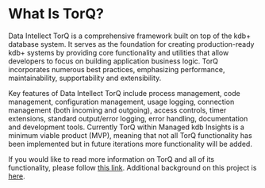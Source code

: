 What Is TorQ?
===============

Data Intellect TorQ is a comprehensive framework built on top of the kdb+ database system. It serves as the foundation for creating production-ready kdb+ systems by providing core functionality and utilities that allow developers to focus on building application business logic. TorQ incorporates numerous best practices, emphasizing performance, maintainability, supportability and extensibility.

Key features of Data Intellect TorQ include process management, code management, configuration management, usage logging, connection management (both incoming and outgoing), access controls, timer extensions, standard output/error logging, error handling, documentation and development tools. Currently TorQ within Managed kdb Insights is a minimum viable product (MVP), meaning that not all TorQ functionality has been implemented but in future iterations more functionality will be added.

If you would like to read more information on TorQ and all of its functionality, please follow [this link](https://dataintellecttech.github.io/TorQ/Overview/). Additional background on this project is [here](https://dataintellect.com/blog/implementing-a-data-capture-system-using-torq-on-amazon-finspace-with-managed-kdb-insights/).